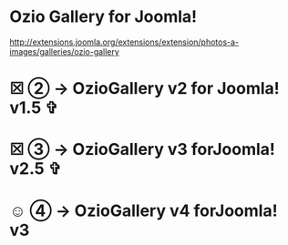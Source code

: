 Ozio Gallery for Joomla!
====
http://extensions.joomla.org/extensions/extension/photos-a-images/galleries/ozio-gallery

☒ ② → OzioGallery v2 for Joomla! v1.5  ✞
==
☒ ③ → OzioGallery v3 forJoomla! v2.5  ✞
==
☺ ④ → OzioGallery v4 forJoomla! v3
==
